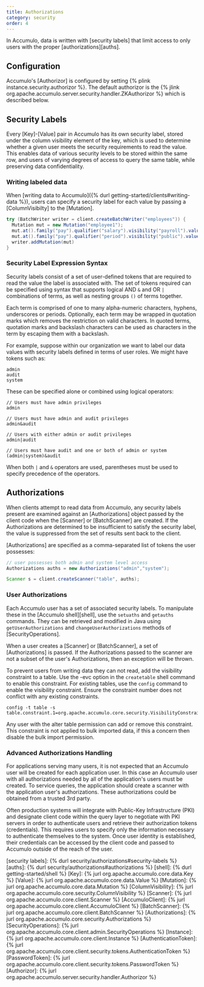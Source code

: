```yaml
---
title: Authorizations
category: security
order: 4
---
```


In Accumulo, data is written with [security labels] that limit access to only users with the proper
[authorizations][auths].

## Configuration

Accumulo's [Authorizor] is configured by setting {% plink instance.security.authorizor %}. The default
authorizor is the {% jlink org.apache.accumulo.server.security.handler.ZKAuthorizor %} which is described
below.

## Security Labels

Every [Key]-[Value] pair in Accumulo has its own security label, stored under the column visibility
element of the key, which is used to determine whether a given user meets the security
requirements to read the value. This enables data of various security levels to be stored
within the same row, and users of varying degrees of access to query the same table, while
preserving data confidentiality.

### Writing labeled data

When [writing data to Accumulo]({% durl getting-started/clients#writing-data %}), users can
specify a security label for each value by passing a [ColumnVisibilty] to the [Mutation].

```java
try (BatchWriter writer = client.createBatchWriter("employees")) {
  Mutation mut = new Mutation("employee1");
  mut.at().family("pay").qualifier("salary").visibility("payroll").value("50000");
  mut.at().family("pay").qualifier("period").visibility("public").value("monthly");
  writer.addMutation(mut)
}
```

### Security Label Expression Syntax

Security labels consist of a set of user-defined tokens that are required to read the
value the label is associated with. The set of tokens required can be specified using
syntax that supports logical AND `&` and OR `|` combinations of terms, as
well as nesting groups `()` of terms together.

Each term is comprised of one to many alpha-numeric characters, hyphens, underscores or
periods. Optionally, each term may be wrapped in quotation marks
which removes the restriction on valid characters. In quoted terms, quotation marks
and backslash characters can be used as characters in the term by escaping them
with a backslash.

For example, suppose within our organization we want to label our data values with
security labels defined in terms of user roles. We might have tokens such as:

    admin
    audit
    system

These can be specified alone or combined using logical operators:

```
// Users must have admin privileges
admin

// Users must have admin and audit privileges
admin&audit

// Users with either admin or audit privileges
admin|audit

// Users must have audit and one or both of admin or system
(admin|system)&audit
```

When both `|` and `&` operators are used, parentheses must be used to specify
precedence of the operators.

## Authorizations

When clients attempt to read data from Accumulo, any security labels present are
examined against an [Authorizations] object passed by the client code when the
[Scanner] or [BatchScanner] are created. If the Authorizations are determined to be
insufficient to satisfy the security label, the value is suppressed from the set of
results sent back to the client.

[Authorizations] are specified as a comma-separated list of tokens the user possesses:

```java
// user possesses both admin and system level access
Authorizations auths = new Authorizations("admin","system");

Scanner s = client.createScanner("table", auths);
```

### User Authorizations

Each Accumulo user has a set of associated security labels. To manipulate these in
the [Accumulo shell][shell], use the `setuaths` and `getauths` commands. They can be
retrieved and modified in Java using `getUserAuthorizations` and `changeUserAuthorizations`
methods of [SecurityOperations].

When a user creates a [Scanner] or [BatchScanner], a set of [Authorizations] is passed.
If the Authorizations passed to the scanner are not a subset of the user's Authorizations,
then an exception will be thrown.

To prevent users from writing data they can not read, add the visibility
constraint to a table. Use the -evc option in the `createtable` shell command to
enable this constraint. For existing tables, use the `config` command to
enable the visibility constraint. Ensure the constraint number does not
conflict with any existing constraints.

    config -t table -s table.constraint.1=org.apache.accumulo.core.security.VisibilityConstraint

Any user with the alter table permission can add or remove this constraint.
This constraint is not applied to bulk imported data, if this a concern then
disable the bulk import permission.

### Advanced Authorizations Handling

For applications serving many users, it is not expected that an Accumulo user
will be created for each application user. In this case an Accumulo user with
all authorizations needed by all of the application's users must be created. To
service queries, the application should create a scanner with the application
user's authorizations. These authorizations could be obtained from a trusted 3rd
party.

Often production systems will integrate with Public-Key Infrastructure (PKI) and
designate client code within the query layer to negotiate with PKI servers in order
to authenticate users and retrieve their authorization tokens (credentials). This
requires users to specify only the information necessary to authenticate themselves
to the system. Once user identity is established, their credentials can be accessed by
the client code and passed to Accumulo outside of the reach of the user.

[security labels]: {% durl security/authorizations#security-labels %}
[auths]: {% durl security/authorizations#authorizations %}
[shell]: {% durl getting-started/shell %}
[Key]: {% jurl org.apache.accumulo.core.data.Key %}
[Value]: {% jurl org.apache.accumulo.core.data.Value %}
[Mutation]: {% jurl org.apache.accumulo.core.data.Mutation %}
[ColumnVisibility]: {% jurl org.apache.accumulo.core.security.ColumnVisibility %}
[Scanner]: {% jurl org.apache.accumulo.core.client.Scanner %}
[AccumuloClient]: {% jurl org.apache.accumulo.core.client.AccumuloClient %}
[BatchScanner]: {% jurl org.apache.accumulo.core.client.BatchScanner %}
[Authorizations]: {% jurl org.apache.accumulo.core.security.Authorizations %}
[SecurityOperations]: {% jurl org.apache.accumulo.core.client.admin.SecurityOperations %}
[Instance]: {% jurl org.apache.accumulo.core.client.Instance %}
[AuthenticationToken]: {% jurl org.apache.accumulo.core.client.security.tokens.AuthenticationToken %}
[PasswordToken]: {% jurl org.apache.accumulo.core.client.security.tokens.PasswordToken %}
[Authorizor]: {% jurl org.apache.accumulo.server.security.handler.Authorizor %}
